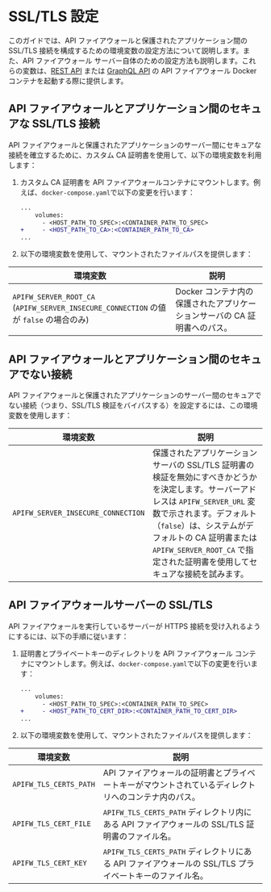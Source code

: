 # SSL/TLS 設定

このガイドでは、API ファイアウォールと保護されたアプリケーション間の SSL/TLS 接続を構成するための環境変数の設定方法について説明します。また、API ファイアウォール サーバー自体のための設定方法も説明します。これらの変数は、[REST API](../installation-guides/docker-container.md) または [GraphQL API](../installation-guides/graphql/docker-container.md) の API ファイアウォール Docker コンテナを起動する際に提供します。

## API ファイアウォールとアプリケーション間のセキュアな SSL/TLS 接続

API ファイアウォールと保護されたアプリケーションのサーバー間にセキュアな接続を確立するために、カスタム CA 証明書を使用して、以下の環境変数を利用します：

1. カスタム CA 証明書を API ファイアウォールコンテナにマウントします。例えば、`docker-compose.yaml`で以下の変更を行います：

    ```diff
    ...
        volumes:
          - <HOST_PATH_TO_SPEC>:<CONTAINER_PATH_TO_SPEC>
    +     - <HOST_PATH_TO_CA>:<CONTAINER_PATH_TO_CA>
    ...
    ```
1. 以下の環境変数を使用して、マウントされたファイルパスを提供します：

| 環境変数 | 説明 |
| -------------------- | ----------- |
| `APIFW_SERVER_ROOT_CA`<br>(`APIFW_SERVER_INSECURE_CONNECTION` の値が `false` の場合のみ) | Docker コンテナ内の保護されたアプリケーションサーバの CA 証明書へのパス。 |

## API ファイアウォールとアプリケーション間のセキュアでない接続

API ファイアウォールと保護されたアプリケーションのサーバー間のセキュアでない接続（つまり、SSL/TLS 検証をバイパスする）を設定するには、この環境変数を使用します：

| 環境変数 | 説明 |
| -------------------- | ----------- |
| `APIFW_SERVER_INSECURE_CONNECTION` | 保護されたアプリケーションサーバの SSL/TLS 証明書の検証を無効にすべきかどうかを決定します。サーバーアドレスは `APIFW_SERVER_URL` 変数で示されます。デフォルト（`false`）は、システムがデフォルトの CA 証明書または `APIFW_SERVER_ROOT_CA` で指定された証明書を使用してセキュアな接続を試みます。 |

## API ファイアウォールサーバーの SSL/TLS

API ファイアウォールを実行しているサーバーが HTTPS 接続を受け入れるようにするには、以下の手順に従います：

1. 証明書とプライベートキーのディレクトリを API ファイアウォール コンテナにマウントします。例えば、`docker-compose.yaml`で以下の変更を行います：

    ```diff
    ...
        volumes:
          - <HOST_PATH_TO_SPEC>:<CONTAINER_PATH_TO_SPEC>
    +     - <HOST_PATH_TO_CERT_DIR>:<CONTAINER_PATH_TO_CERT_DIR>
    ...
    ```
1. 以下の環境変数を使用して、マウントされたファイルパスを提供します：

| 環境変数 | 説明 |
| -------------------- | ----------- |
| `APIFW_TLS_CERTS_PATH`            | API ファイアウォールの証明書とプライベートキーがマウントされているディレクトリへのコンテナ内のパス。 |
| `APIFW_TLS_CERT_FILE`             | `APIFW_TLS_CERTS_PATH` ディレクトリ内にある API ファイアウォールの SSL/TLS 証明書のファイル名。 |
| `APIFW_TLS_CERT_KEY`              | `APIFW_TLS_CERTS_PATH` ディレクトリにある API ファイアウォールの SSL/TLS プライベートキーのファイル名。 |